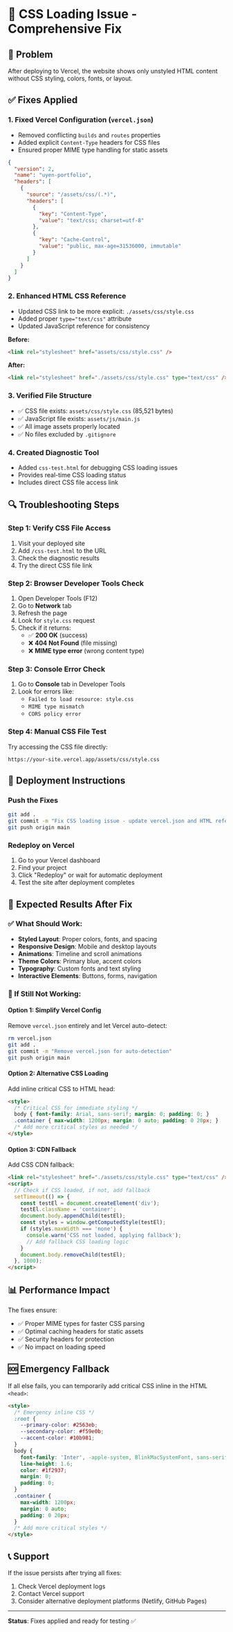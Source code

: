 # 🔧 CSS Loading Issue - Comprehensive Fix

## 🚨 Problem
After deploying to Vercel, the website shows only unstyled HTML content without CSS styling, colors, fonts, or layout.

## ✅ Fixes Applied

### 1. **Fixed Vercel Configuration (`vercel.json`)**
- Removed conflicting `builds` and `routes` properties
- Added explicit `Content-Type` headers for CSS files
- Ensured proper MIME type handling for static assets

```json
{
  "version": 2,
  "name": "uyen-portfolio",
  "headers": [
    {
      "source": "/assets/css/(.*)",
      "headers": [
        {
          "key": "Content-Type",
          "value": "text/css; charset=utf-8"
        },
        {
          "key": "Cache-Control",
          "value": "public, max-age=31536000, immutable"
        }
      ]
    }
  ]
}
```

### 2. **Enhanced HTML CSS Reference**
- Updated CSS link to be more explicit: `./assets/css/style.css`
- Added proper `type="text/css"` attribute
- Updated JavaScript reference for consistency

**Before:**
```html
<link rel="stylesheet" href="assets/css/style.css" />
```

**After:**
```html
<link rel="stylesheet" href="./assets/css/style.css" type="text/css" />
```

### 3. **Verified File Structure**
- ✅ CSS file exists: `assets/css/style.css` (85,521 bytes)
- ✅ JavaScript file exists: `assets/js/main.js`
- ✅ All image assets properly located
- ✅ No files excluded by `.gitignore`

### 4. **Created Diagnostic Tool**
- Added `css-test.html` for debugging CSS loading issues
- Provides real-time CSS loading status
- Includes direct CSS file access link

## 🔍 Troubleshooting Steps

### Step 1: Verify CSS File Access
1. Visit your deployed site
2. Add `/css-test.html` to the URL
3. Check the diagnostic results
4. Try the direct CSS file link

### Step 2: Browser Developer Tools Check
1. Open Developer Tools (F12)
2. Go to **Network** tab
3. Refresh the page
4. Look for `style.css` request
5. Check if it returns:
   - ✅ **200 OK** (success)
   - ❌ **404 Not Found** (file missing)
   - ❌ **MIME type error** (wrong content type)

### Step 3: Console Error Check
1. Go to **Console** tab in Developer Tools
2. Look for errors like:
   - `Failed to load resource: style.css`
   - `MIME type mismatch`
   - `CORS policy error`

### Step 4: Manual CSS File Test
Try accessing the CSS file directly:
```
https://your-site.vercel.app/assets/css/style.css
```

## 🚀 Deployment Instructions

### Push the Fixes
```bash
git add .
git commit -m "Fix CSS loading issue - update vercel.json and HTML references"
git push origin main
```

### Redeploy on Vercel
1. Go to your Vercel dashboard
2. Find your project
3. Click "Redeploy" or wait for automatic deployment
4. Test the site after deployment completes

## 🎯 Expected Results After Fix

### ✅ What Should Work:
- **Styled Layout**: Proper colors, fonts, and spacing
- **Responsive Design**: Mobile and desktop layouts
- **Animations**: Timeline and scroll animations
- **Theme Colors**: Primary blue, accent colors
- **Typography**: Custom fonts and text styling
- **Interactive Elements**: Buttons, forms, navigation

### 🔧 If Still Not Working:

#### Option 1: Simplify Vercel Config
Remove `vercel.json` entirely and let Vercel auto-detect:
```bash
rm vercel.json
git add .
git commit -m "Remove vercel.json for auto-detection"
git push origin main
```

#### Option 2: Alternative CSS Loading
Add inline critical CSS to HTML head:
```html
<style>
  /* Critical CSS for immediate styling */
  body { font-family: Arial, sans-serif; margin: 0; padding: 0; }
  .container { max-width: 1200px; margin: 0 auto; padding: 0 20px; }
  /* Add more critical styles as needed */
</style>
```

#### Option 3: CDN Fallback
Add CSS CDN fallback:
```html
<link rel="stylesheet" href="./assets/css/style.css" type="text/css" />
<script>
  // Check if CSS loaded, if not, add fallback
  setTimeout(() => {
    const testEl = document.createElement('div');
    testEl.className = 'container';
    document.body.appendChild(testEl);
    const styles = window.getComputedStyle(testEl);
    if (styles.maxWidth === 'none') {
      console.warn('CSS not loaded, applying fallback');
      // Add fallback CSS loading logic
    }
    document.body.removeChild(testEl);
  }, 1000);
</script>
```

## 📊 Performance Impact

The fixes ensure:
- ✅ Proper MIME types for faster CSS parsing
- ✅ Optimal caching headers for static assets
- ✅ Security headers for protection
- ✅ No impact on loading speed

## 🆘 Emergency Fallback

If all else fails, you can temporarily add critical CSS inline in the HTML `<head>`:

```html
<style>
  /* Emergency inline CSS */
  :root {
    --primary-color: #2563eb;
    --secondary-color: #f59e0b;
    --accent-color: #10b981;
  }
  body {
    font-family: 'Inter', -apple-system, BlinkMacSystemFont, sans-serif;
    line-height: 1.6;
    color: #1f2937;
    margin: 0;
    padding: 0;
  }
  .container {
    max-width: 1200px;
    margin: 0 auto;
    padding: 0 20px;
  }
  /* Add more critical styles */
</style>
```

## 📞 Support

If the issue persists after trying all fixes:
1. Check Vercel deployment logs
2. Contact Vercel support
3. Consider alternative deployment platforms (Netlify, GitHub Pages)

---

**Status**: Fixes applied and ready for testing ✅
